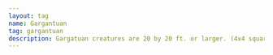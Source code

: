```yaml
---
layout: tag
name: Gargantuan
tag: gargantuan
description: Gargatuan creatures are 20 by 20 ft. or larger. (4x4 squares)
---
```

